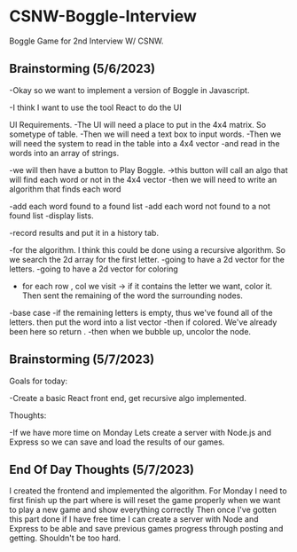 # CSNW-Boggle-Interview
Boggle Game for 2nd Interview W/ CSNW. 


## Brainstorming (5/6/2023)


-Okay so we want to implement a version of Boggle in Javascript. 

-I think I want to use the tool React to do the UI

UI Requirements. 
-The UI will need a place to put in the 4x4 matrix. So sometype of table. 
-Then we will need a text box to input words. 
-Then we will need the system to read in the table into a 4x4 vector
-and read in the words into an array of strings. 


-we will then have a button to Play Boggle. 
->this button will call an algo that will find each word or not in the 4x4 vector 
-then we will need to write an algorithm that finds each word

-add each word found to a found list
-add each word not found to a not found list
-display lists. 

-record results and put it in a history tab. 

-for the algorithm. I think this could be done using a recursive algorithm. So we search the 2d array for the first letter. 
-going to have a 2d vector for the letters. 
-going to have a 2d vector for coloring 


- for each row , col we visit -> if it contains the letter we want, color it. Then sent the remaining of the word the surrounding 
nodes. 

-base case 
-if the remaining letters is empty, thus we've found all of the letters. then put the word into a list vector
-then if colored. We've already been here so return . 
-then when we bubble up, uncolor the node. 


## Brainstorming (5/7/2023)

Goals for today: 

-Create a basic React front end, get recursive algo implemented. 

Thoughts: 


-If we have more time on Monday Lets create a server with Node.js and Express so we can save and load the results of our games. 



## End Of Day Thoughts  (5/7/2023)

I created the frontend and implemented the algorithm. 
For Monday I need to first finish up the part where is will reset the game properly when we want to play a new game and show everything correctly
Then once I've gotten this part done if I have free time I can create a server with Node and Express to be able and save previous games progress
through posting and getting. Shouldn't be too hard. 